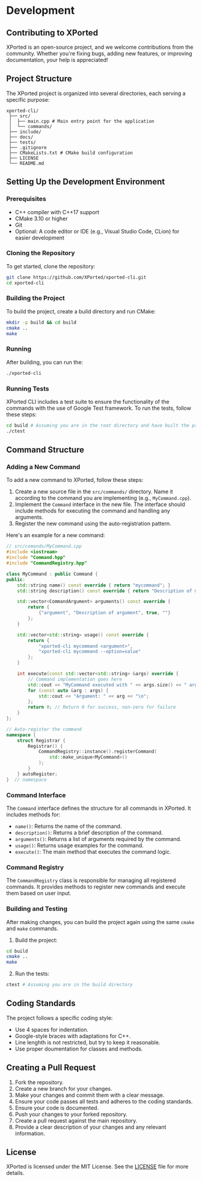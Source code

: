 # Development

## Contributing to XPorted
XPorted is an open-source project, and we welcome contributions from the community. Whether you're fixing bugs, adding new features, or improving documentation, your help is appreciated!

## Project Structure
The XPorted project is organized into several directories, each serving a specific purpose:
```
xported-cli/
 ├── src/
 │ 	├── main.cpp # Main entry point for the application
 │ 	└── commands/
 ├── include/
 ├── docs/
 ├── tests/
 ├── .gitignore
 ├── CMakeLists.txt # CMake build configuration
 ├── LICENSE
 └── README.md
```

## Setting Up the Development Environment
### Prerequisites
- C++ compiler with C++17 support
- CMake 3.10 or higher
- Git
- Optional: A code editor or IDE (e.g., Visual Studio Code, CLion) for easier development
### Cloning the Repository
To get started, clone the repository:
```bash
git clone https://github.com/XPorted/xported-cli.git
cd xported-cli
```
### Building the Project
To build the project, create a build directory and run CMake:
```bash
mkdir -p build && cd build
cmake ..
make
```
### Running
After building, you can run the:
```bash
./xported-cli
```
### Running Tests
XPorted CLI includes a test suite to ensure the functionality of the commands with the use of Google Test framework. To run the tests, follow these steps:
```bash
cd build # Assuming you are in the root directory and have built the project
./ctest
```

## Command Structure
### Adding a New Command
To add a new command to XPorted, follow these steps:
1. Create a new source file in the `src/commands/` directory. Name it according to the command you are implementing (e.g., `MyCommand.cpp`).
2. Implement the `Command` interface in the new file. The interface should include methods for executing the command and handling any arguments.
3. Register the new command using the auto-registration pattern.

Here's an example for a new command:
```cpp
// src/comands/MyCommand.cpp
#include <iostream>
#include "Command.hpp"
#include "CommandRegistry.hpp"

class MyCommand : public Command {
public:
	std::string name() const override { return "mycommand"; }
	std::string description() const override { return "Description of my command"; }

	std::vector<CommandArgument> arguments() const override {
		return {
			{"argument", "Description of argument", true, ""}
		};
	}

	std::vector<std::string> usage() const override {
		return {
			"xported-cli mycommand <argument>",
			"xported-cli mycommand --option=value"
		};
	}

	int execute(const std::vector<std::string> &args) override {
		// Command implementation goes here
		std::cout << "MyCommand executed with " << args.size() << " arguments\n";
		for (const auto &arg : args) {
			std::cout << "Argument: " << arg << "\n";
		};
		return 0; // Return 0 for success, non-zero for failure
	}
};

// Auto-register the command
namespace {
	struct Registrar {
		Registrar() {
			CommandRegistry::instance().registerCommand(
				std::make_unique<MyCommand>()
			);
		}
	} autoRegister;
}  // namespace
```
### Command Interface
The `Command` interface defines the structure for all commands in XPorted. It includes methods for:
- `name()`: Returns the name of the command.
- `description()`: Returns a brief description of the command.
- `arguments()`: Returns a list of arguments required by the command.
- `usage()`: Returns usage examples for the command.
- `execute()`: The main method that executes the command logic.
### Command Registry
The `CommandRegistry` class is responsible for managing all registered commands. It provides methods to register new commands and execute them based on user input.
### Building and Testing
After making changes, you can build the project again using the same `cmake` and `make` commands.
1. Build the project:
```bash
cd build
cmake ..
make
```
2. Run the tests:
```bash
ctest # Assuming you are in the build directory
```

## Coding Standards
The project follows a specific coding style:
- Use 4 spaces for indentation.
- Google-style braces with adaptations for C++.
- Line lenghth is not restricted, but try to keep it reasonable.
- Use proper doumentation for classes and methods.

## Creating a Pull Request
1. Fork the repository.
2. Create a new branch for your changes.
3. Make your changes and commit them with a clear message.
4. Ensure your code passes all tests and adheres to the coding standards.
5. Ensure your code is documented.
6. Push your changes to your forked repository.
7. Create a pull request against the main repository.
8. Provide a clear description of your changes and any relevant information.

## License
XPorted is licensed under the MIT License. See the [LICENSE](../LICENSE) file for more details.